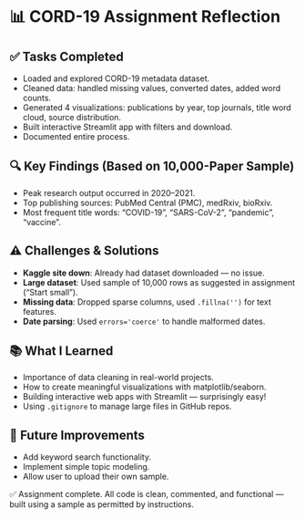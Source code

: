 # 📊 CORD-19 Assignment Reflection

## ✅ Tasks Completed
- Loaded and explored CORD-19 metadata dataset.
- Cleaned data: handled missing values, converted dates, added word counts.
- Generated 4 visualizations: publications by year, top journals, title word cloud, source distribution.
- Built interactive Streamlit app with filters and download.
- Documented entire process.

## 🔍 Key Findings (Based on 10,000-Paper Sample)
- Peak research output occurred in 2020–2021.
- Top publishing sources: PubMed Central (PMC), medRxiv, bioRxiv.
- Most frequent title words: “COVID-19”, “SARS-CoV-2”, “pandemic”, “vaccine”.

## ⚠️ Challenges & Solutions
- **Kaggle site down**: Already had dataset downloaded — no issue.
- **Large dataset**: Used sample of 10,000 rows as suggested in assignment (“Start small”).
- **Missing data**: Dropped sparse columns, used `.fillna('')` for text features.
- **Date parsing**: Used `errors='coerce'` to handle malformed dates.

## 📚 What I Learned
- Importance of data cleaning in real-world projects.
- How to create meaningful visualizations with matplotlib/seaborn.
- Building interactive web apps with Streamlit — surprisingly easy!
- Using `.gitignore` to manage large files in GitHub repos.

## 🚀 Future Improvements
- Add keyword search functionality.
- Implement simple topic modeling.
- Allow user to upload their own sample.

✅ Assignment complete. All code is clean, commented, and functional — built using a sample as permitted by instructions.